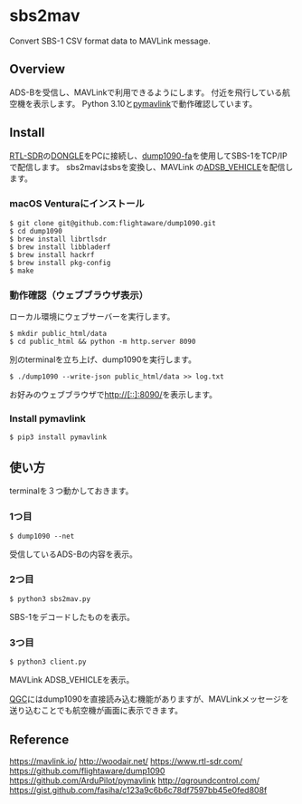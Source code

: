 # sbs2mav
Convert SBS-1 CSV format data to MAVLink message.

## Overview

ADS-Bを受信し、MAVLinkで利用できるようにします。
付近を飛行している航空機を表示します。
Python 3.10と[pymavlink](https://github.com/ArduPilot/pymavlink)で動作確認しています。

## Install

[RTL-SDR](https://www.rtl-sdr.com/)の[DONGLE](https://www.rtl-sdr.com/buy-rtl-sdr-dvb-t-dongles/)をPCに接続し、[dump1090-fa](https://github.com/flightaware/dump1090)を使用してSBS-1をTCP/IPで配信します。
sbs2mavはsbsを変換し、MAVLink の[ADSB_VEHICLE](https://mavlink.io/en/messages/common.html#ADSB_VEHICLE)を配信します。

### macOS Venturaにインストール

```Shell
$ git clone git@github.com:flightaware/dump1090.git
$ cd dump1090
$ brew install librtlsdr
$ brew install libbladerf
$ brew install hackrf
$ brew install pkg-config
$ make
```

### 動作確認（ウェブブラウザ表示）

ローカル環境にウェブサーバーを実行します。
```Shell
$ mkdir public_html/data
$ cd public_html && python -m http.server 8090
```

別のterminalを立ち上げ、dump1090を実行します。
```Shell
$ ./dump1090 --write-json public_html/data >> log.txt
```

お好みのウェブブラウザで[http://[::]:8090/](http://[::]:8090/)を表示します。

### Install pymavlink

```Shell
$ pip3 install pymavlink
```

## 使い方

terminalを３つ動かしておきます。

### 1つ目
```Shell
$ dump1090 --net
```

受信しているADS-Bの内容を表示。

### 2つ目
```Shell
$ python3 sbs2mav.py
```

SBS-1をデコードしたものを表示。

### 3つ目
```Shell
$ python3 client.py
```

MAVLink ADSB_VEHICLEを表示。

[QGC](http://qgroundcontrol.com/)にはdump1090を直接読み込む機能がありますが、MAVLinkメッセージを送り込むことでも航空機が画面に表示できます。

## Reference

https://mavlink.io/
http://woodair.net/
https://www.rtl-sdr.com/
https://github.com/flightaware/dump1090
https://github.com/ArduPilot/pymavlink
http://qgroundcontrol.com/
https://gist.github.com/fasiha/c123a9c6b6c78df7597bb45e0fed808f
